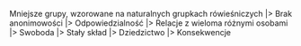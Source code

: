 Mniejsze grupy, wzorowane na naturalnych grupkach rówieśniczych
    |> Brak anonimowości
    |> Odpowiedzialność
    |> Relacje z wieloma różnymi osobami
    |> Swoboda
    |> Stały skład
    |> Dziedzictwo
    |> Konsekwencje
